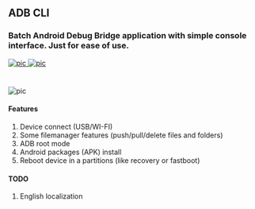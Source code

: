 ## ADB CLI
### Batch Android Debug Bridge application with simple console interface. Just for ease of use.
[![pic](https://img.shields.io/badge/status-beta-red.svg) ![pic](https://img.shields.io/badge/version-0.4-blue.svg)](https://github.com/angelokofficial/adb-cli-app/releases)
#
![pic](https://i.imgur.com/qGn6Xiu.png)
#### Features
1. Device connect (USB/WI-FI)
2. Some filemanager features (push/pull/delete files and folders)
3. ADB root mode
4. Android packages (APK) install
5. Reboot device in a partitions (like recovery or fastboot) 
#### TODO
1. English localization
